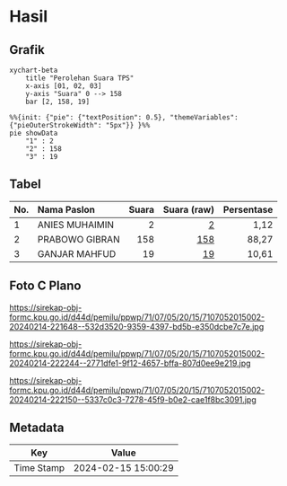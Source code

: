 # Hasil

## Grafik

```mermaid
xychart-beta
    title "Perolehan Suara TPS"
    x-axis [01, 02, 03]
    y-axis "Suara" 0 --> 158
    bar [2, 158, 19]
```

```mermaid
%%{init: {"pie": {"textPosition": 0.5}, "themeVariables": {"pieOuterStrokeWidth": "5px"}} }%%
pie showData
    "1" : 2
    "2" : 158
    "3" : 19
```

## Tabel

| No. | Nama Paslon    | Suara | Suara (raw) | Persentase |
|:--- |:-------------- | -----:| -----------:| ----------:|
| 1   | ANIES MUHAIMIN | 2     | [2][p-1]    | 1,12       |
| 2   | PRABOWO GIBRAN | 158   | [158][p-2]  | 88,27      |
| 3   | GANJAR MAHFUD  | 19    | [19][p-3]   | 10,61      |


[p-1]: https://github.com/gigit-pemilu/pemilu-2024-71-sulawesi-utara/blob/main/pilpres/hitung-suara/sub/71-sulawesi-utara/sub/07-minahasa-tenggara/sub/05-tombatu/sub/2015-tombatu/sub/002-tps/sub/paslon-1.txt
[p-2]: https://github.com/gigit-pemilu/pemilu-2024-71-sulawesi-utara/blob/main/pilpres/hitung-suara/sub/71-sulawesi-utara/sub/07-minahasa-tenggara/sub/05-tombatu/sub/2015-tombatu/sub/002-tps/sub/paslon-2.txt
[p-3]: https://github.com/gigit-pemilu/pemilu-2024-71-sulawesi-utara/blob/main/pilpres/hitung-suara/sub/71-sulawesi-utara/sub/07-minahasa-tenggara/sub/05-tombatu/sub/2015-tombatu/sub/002-tps/sub/paslon-3.txt

## Foto C Plano

https://sirekap-obj-formc.kpu.go.id/d44d/pemilu/ppwp/71/07/05/20/15/7107052015002-20240214-221648--532d3520-9359-4397-bd5b-e350dcbe7c7e.jpg

https://sirekap-obj-formc.kpu.go.id/d44d/pemilu/ppwp/71/07/05/20/15/7107052015002-20240214-222244--2771dfe1-9f12-4657-bffa-807d0ee9e219.jpg

https://sirekap-obj-formc.kpu.go.id/d44d/pemilu/ppwp/71/07/05/20/15/7107052015002-20240214-222150--5337c0c3-7278-45f9-b0e2-cae1f8bc3091.jpg


## Metadata

| Key        | Value               |
| ---------- | ------------------- |
| Time Stamp | 2024-02-15 15:00:29 |



